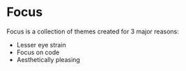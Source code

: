 # Focus

Focus is a collection of themes created for 3 major reasons:

-   Lesser eye strain
-   Focus on code
-   Aesthetically pleasing
